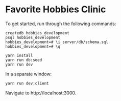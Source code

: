 # Favorite Hobbies Clinic

To get started, run through the following commands:

```
createdb hobbies_development
psql hobbies_development
hobbies_development=# \i server/db/schema.sql
hobbies_development=# \q
```

```
yarn install
yarn run db:seed
yarn run dev
```

In a separate window:

```
yarn run dev:client
```

Navigate to http://localhost:3000.
